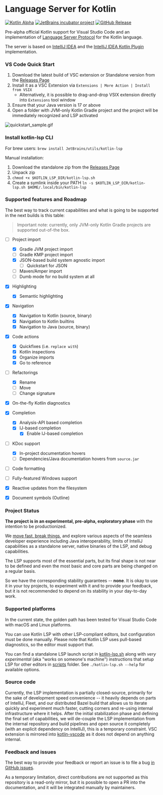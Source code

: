 Language Server for Kotlin
========

[![Kotlin Alpha](https://kotl.in/badges/experimental.svg)](https://kotlinlang.org/docs/components-stability.html)
[![JetBrains incubator project](https://jb.gg/badges/incubator.svg)](https://confluence.jetbrains.com/display/ALL/JetBrains+on+GitHub)
[![GitHub Release](https://img.shields.io/github/v/release/Kotlin/kotlin-lsp)](https://github.com/Kotlin/kotlin-lsp/releases/latest)

Pre-alpha official Kotlin support for Visual Studio Code and an implementation of [Language Server Protocol](https://github.com/Microsoft/language-server-protocol)
for the Kotlin language.

The server is based on [IntelliJ IDEA](https://github.com/JetBrains/intellij-community) and the [IntelliJ IDEA Kotlin Plugin](https://github.com/JetBrains/intellij-community/tree/master/plugins/kotlin)
implementation.

### VS Code Quick Start

1. Download the latest build of VSC extension or Standalone version from the [Releases Page](https://github.com/Kotlin/kotlin-lsp/releases)
2. Install it as a VSC Extension via `Extensions | More Action | Install from VSIX`
    * Alternatively, it is possible to drag-and-drop VSIX extension directly into `Extensions` tool window
3. Ensure that your Java version is 17 or above
4. Open a folder with JVM-only Kotlin Gradle project and the project will be immediately recognized and LSP activated

![quickstart_sample.gif](images/quickstart_sample.gif)

### Install kotlin-lsp CLI

For brew users: `brew install JetBrains/utils/kotlin-lsp`

Manual installation:
1. Download the standalone zip from the [Releases Page](https://github.com/Kotlin/kotlin-lsp/releases)
2. Unpack zip
3. `chmod +x $KOTLIN_LSP_DIR/kotlin-lsp.sh`
4. Create a symlink inside your PATH `ln -s $KOTLIN_LSP_DIR/kotlin-lsp.sh $HOME/.local/bin/kotlin-lsp`

### Supported features and Roadmap

The best way to track current capabilities and what is going to be supported in the next builds is this table:

>Important note: currently, only JVM-only Kotlin Gradle projects are supported out-of-the box.

* [ ] Project import
  * [x] Gradle JVM project import
  * [ ] Gradle KMP project import
  * [x] JSON-based build system agnostic import
    * [ ] Quickstart for JSON
  * [ ] Maven/Amper import
  * [ ] Dumb mode for no build system at all
* [x] Highlighting
  * [x] Semantic highlighting
* [x] Navigation
  * [x] Navigation to Kotlin (source, binary)
  * [x] Navigation to Kotlin builtins
  * [x] Navigation to Java (source, binary)
* [x] Code actions
  * [x] Quickfixes (i.e. `replace with`)
  * [x] Kotlin inspections
  * [x] Organize imports
  * [x] Go to reference
* [ ] Refactorings
  * [x] Rename
  * [ ] Move
  * [ ] Change signature
* [x] On-the-fly Kotlin diagnostics
* [x] Completion
  * [x] Analysis-API based completion
  * [x] IJ-based completion
    * [x] Enable IJ-based completion
* [ ] KDoc support
  * [x] In-project documentation hovers
  * [ ] Dependencies/Java documentation hovers from `source.jar`
* [ ] Code formatting
* [ ] Fully-featured Windows support
* [x] Reactive updates from the filesystem
* [x] Document symbols (Outline) 


### Project Status

**The project is in an experimental, pre-alpha, exploratory phase** with the intention to be productionized.

We [move fast, break things](https://xkcd.com/1428/), and explore various aspects of the seamless developer experience 
including Java interoperability, limits of IntelliJ capabilities as a standalone server, native binaries of the LSP, and 
debug capabilities.

The LSP supports most of the essential parts, but its final shape is not near to be defined and 
even the most basic and core parts are being changed on a regular basis.

So we have the corresponding stability guarantees -- **none**. It is okay to use it in your toy 
projects, to experiment with it and to provide your feedback, but it is not recommended 
to depend on its stability in your day-to-day work.


### Supported platforms

In the current state, the golden path has been tested for Visual Studio Code with macOS and Linux platforms.

You can use Kotlin LSP with other LSP-compliant editors, but configuration must be done manually.
Please note that Kotlin LSP uses pull-based diagnostics, so the editor must support that.

You can find a standalone LSP launch script in [kotlin-lsp.sh](scripts/kotlin-lsp.sh) along
with _very experimental_ (aka "works on someone's machine") instructions that setup LSP for other editors in [scripts](scripts) folder.
See `./kotlin-lsp.sh --help` for available options.

### Source code

Currently, the LSP implementation is partially closed-source, primarily for the sake of development speed convenience -- 
it heavily depends on parts of IntelliJ, Fleet, and our distributed Bazel build that allows us to 
iterate quickly and experiment much faster, cutting corners and re-using internal infrastructure where it helps.
After the initial stabilization phase and defining the final set of capabilities, we will de-couple the LSP implementation from the internal repository 
and build pipelines and open source it completely (with an explicit dependency on IntelliJ), this is a temporary constraint.
VSC extension is mirrored into [kotlin-vscode](kotlin-vscode) as it does not depend on anything internal.

### Feedback and issues

The best way to provide your feedback or report an issue is to file a bug [in GitHub issues](https://github.com/Kotlin/kotlin-lsp/issues/new).

As a temporary limitation, direct contributions are not supported as this repository is a read-only mirror,
but it is possible to open a PR into the documentation, and it will be integrated manually by maintainers.
